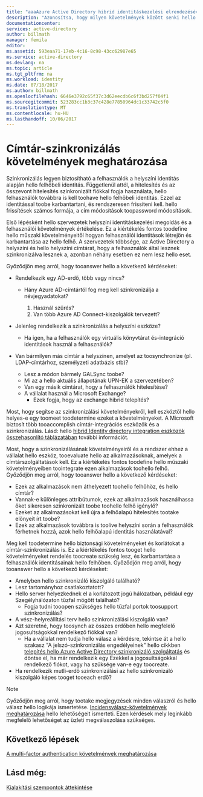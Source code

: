 ```yaml
---
title: "aaaAzure Active Directory hibrid identitáskezelési elrendezésével kapcsolatos szempontok - határozza meg a címtár-szinkronizálás követelményeinek |} Microsoft Docs"
description: "Azonosítsa, hogy milyen követelmények között senki hello szinkronizálásához van szükség a helyszíni és felhőalapú hello vállalati =."
documentationcenter: 
services: active-directory
author: billmath
manager: femila
editor: 
ms.assetid: 593eaa71-17eb-4c16-8c98-43cc62987e65
ms.service: active-directory
ms.devlang: na
ms.topic: article
ms.tgt_pltfrm: na
ms.workload: identity
ms.date: 07/18/2017
ms.author: billmath
ms.openlocfilehash: 6646e3792c65f37c3d62eecdb6c6f3bd257f04f1
ms.sourcegitcommit: 523283cc1b3c37c428e77850964dc1c33742c5f0
ms.translationtype: MT
ms.contentlocale: hu-HU
ms.lasthandoff: 10/06/2017
---
```

# <a name="determine-directory-synchronization-requirements"></a>Címtár-szinkronizálás követelmények meghatározása
Szinkronizálás legyen biztosítható a felhasználók a helyszíni identitás alapján hello felhőbeli identitás. Függetlenül attól, a hitelesítés és az összevont hitelesítés szinkronizált fiókkal fogja használata, hello felhasználók továbbra is kell toohave hello felhőbeli identitás.  Ezzel az identitással toobe karbantartani, és rendszeresen frissíteni kell.  hello frissítések számos formája, a cím módosítások toopassword módosítások.  

Első lépésként hello szervezetek helyszíni identitáskezelési megoldás és a felhasználói követelmények értékelése. Ez a kiértékelés fontos toodefine hello műszaki követelményeitől hogyan felhasználói identitások létrejön és karbantartása az hello felhő.  A szervezetek többsége, az Active Directory a helyszíni és hello helyszíni címtárat, hogy a felhasználók által lesznek szinkronizálva lesznek a, azonban néhány esetben ez nem lesz hello eset.  

Győződjön meg arról, hogy tooanswer hello a következő kérdéseket:

* Rendelkezik egy AD-erdő, több vagy nincs?
  
  * Hány Azure AD-címtártól fog meg kell szinkronizálja a névjegyadatokat?
    
    1. Használ szűrés?
    2. Van több Azure AD Connect-kiszolgálók tervezett?
* Jelenleg rendelkezik a szinkronizálás a helyszíni eszköze?
  
  * Ha igen, ha a felhasználók egy virtuális könyvtárat és-integráció identitások használ a felhasználók?
* Van bármilyen más címtár a helyszínen, amelyet az toosynchronize (pl. LDAP-címtárhoz, személyzeti adatbázis stb)?
  * Lesz a módon bármely GALSync toobe?
  * Mi az a hello aktuális állapotának UPN-EK a szervezetében? 
  * Van egy másik címtárat, hogy a felhasználók hitelesítése?
  * A vállalat használ a Microsoft Exchange?
    * Ezek fogja, hogy az exchange hibrid telepítés?

Most, hogy segítse az szinkronizálási követelményekről, kell eszköztől hello helyes-e egy toomeet toodetermine ezeket a követelményeket.  A Microsoft biztosít több tooaccomplish címtár-integrációs eszközök és a szinkronizálás.  Lásd: hello [hibrid Identity directory integration eszközök összehasonlító táblázatában](active-directory-hybrid-identity-design-considerations-tools-comparison.md) további információt. 

Most, hogy a szinkronizálásának követelményeiről és a rendszer ehhez a vállalat hello eszköz, tooevaluate hello az alkalmazásoknak, amelyek a címtárszolgáltatások kell. Ez a kiértékelés fontos toodefine hello műszaki követelményeiben toointegrate ezen alkalmazások toohello felhő. Győződjön meg arról, hogy tooanswer hello a következő kérdéseket:

* Ezek az alkalmazások nem áthelyezett toohello felhőhöz, és hello címtár?
* Vannak-e különleges attribútumok, ezek az alkalmazások használhassa őket sikeresen szinkronizált toobe toohello felhő igénylő?
* Ezeket az alkalmazásokat kell újra a felhőalapú hitelesítés tootake előnyeit írt toobe?
* Ezek az alkalmazások továbbra is toolive helyszíni során a felhasználók férhetnek hozzá, azok hello felhőalapú identitás használatával?

Meg kell toodetermine hello biztonsági követelményeket és korlátokat a címtár-szinkronizálás is. Ez a kiértékelés fontos tooget hello követelményeket rendelés toocreate szükség lesz, és karbantartása a felhasználók identitásainak hello felhőben. Győződjön meg arról, hogy tooanswer hello a következő kérdéseket:

* Amelyben hello szinkronizáló kiszolgáló található?
* Lesz tartományhoz csatlakoztatott?
* Hello server helyezkednek el a korlátozott jogú hálózatban, például egy Szegélyhálózaton tűzfal mögött található?
  * Fogja tudni tooopen szükséges hello tűzfal portok toosupport szinkronizálás?
* A vész-helyreállítási terv hello szinkronizálási kiszolgáló van?
* Azt szeretné, hogy toosynch az összes erdőben hello megfelelő jogosultságokkal rendelkező fiókkal van?
  * Ha a vállalat nem tudja hello válasz a kérdésre, tekintse át a hello szakasz "A jelszó-szinkronizálás engedélyeinek" hello cikkben [telepítés hello Azure Active Directory szinkronizáló szolgáltatás](https://msdn.microsoft.com/library/azure/dn757602.aspx#BKMK_CreateAnADAccountForTheSyncService) és döntse el, ha már rendelkezik egy Ezekkel a jogosultságokkal rendelkező fiókot, vagy ha szüksége van-e egy toocreate.
* Ha rendelkezik mutli-erdő szinkronizálási az hello szinkronizáló kiszolgáló képes tooget tooeach erdő?

> [!NOTE]
> Győződjön meg arról, hogy tootake megjegyzések minden válaszról és hello válasz hello logikája ismertetése. [Incidensválasz-követelmények meghatározása](active-directory-hybrid-identity-design-considerations-incident-response-requirements.md) hello lehetőségeit ismerteti. Ezen kérdések mely leginkább megfelelő lehetőséget az üzleti megválaszolása szükséges.
> 
> 

## <a name="next-steps"></a>Következő lépések
[A multi-factor authentication követelmények meghatározása](active-directory-hybrid-identity-design-considerations-multifactor-auth-requirements.md)

## <a name="see-also"></a>Lásd még:
[Kialakítási szempontok áttekintése](active-directory-hybrid-identity-design-considerations-overview.md)

